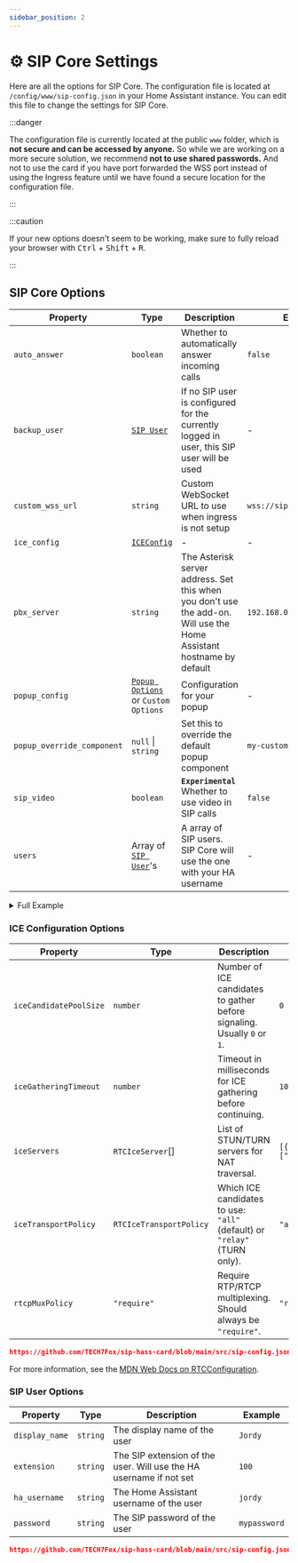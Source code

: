 ```yaml
---
sidebar_position: 2
---
```


# ⚙️ SIP Core Settings

Here are all the options for SIP Core. The configuration file is located
at `/config/www/sip-config.json` in your Home Assistant instance.
You can edit this file to change the settings for SIP Core.

:::danger

The configuration file is currently located at the public `www` folder,
which is **not secure and can be accessed by anyone.** So while we are working on a more secure solution,
we recommend **not to use shared passwords.** And not to use the card if you have port forwarded the
WSS port instead of using the Ingress feature until we have found a secure location for the configuration file.

:::

:::caution

If your new options doesn't seem to be working, make sure to fully reload your browser with <kbd>Ctrl</kbd> + <kbd>Shift</kbd> + <kbd>R</kbd>.

:::

## SIP Core Options

| Property | Type | Description | Example |
| ------ | ------ | ------ | ------ |
| <a id="auto_answer"></a> `auto_answer` | `boolean` | Whether to automatically answer incoming calls | `false` |
| <a id="backup_user"></a> `backup_user` | [`SIP User`](#sip-user-options) | If no SIP user is configured for the currently logged in user, this SIP user will be used | - |
| <a id="custom_wss_url"></a> `custom_wss_url` | `string` | Custom WebSocket URL to use when ingress is not setup | `wss://sip.example.com/ws` |
| <a id="ice_config"></a> `ice_config` | [`ICEConfig`](#ice-configuration-options) | - | - |
| <a id="pbx_server"></a> `pbx_server` | `string` | The Asterisk server address. Set this when you don't use the add-on. Will use the Home Assistant hostname by default | `192.168.0.10` |
| <a id="popup_config"></a> `popup_config` | [`Popup Options`](./cards-popups/call-popup.md#settings) or `Custom Options` | Configuration for your popup | - |
| <a id="popup_override_component"></a> `popup_override_component` | `null` \| `string` | Set this to override the default popup component | `my-custom-popup` |
| <a id="sip_video"></a> `sip_video` | `boolean` | **`Experimental`** Whether to use video in SIP calls | `false` |
| <a id="users"></a> `users` | Array of [`SIP User`](#sip-user-options)'s | A array of SIP users. SIP Core will use the one with your HA username | - |

<details>
<summary>Full Example</summary>

```json reference title="Complete SIP Core Configuration"
https://github.com/TECH7Fox/sip-hass-card/blob/main/src/sip-config.json
```

</details>

### ICE Configuration Options

| Property | Type | Description | Example |
| ------ | ------ | ------ | ------ |
| <a id="icecandidatepoolsize"></a> `iceCandidatePoolSize` | `number` | Number of ICE candidates to gather before signaling. Usually `0` or `1`. | `0` |
| <a id="icegatheringtimeout"></a> `iceGatheringTimeout` | `number` | Timeout in milliseconds for ICE gathering before continuing. | `1000` |
| <a id="iceservers"></a> `iceServers` | `RTCIceServer`[] | List of STUN/TURN servers for NAT traversal. | `[{"urls": ["stun:stun.l.google.com:19302"]}]` |
| <a id="icetransportpolicy"></a> `iceTransportPolicy` | `RTCIceTransportPolicy` | Which ICE candidates to use: `"all"` (default) or `"relay"` (TURN only). | `"all"` |
| <a id="rtcpmuxpolicy"></a> `rtcpMuxPolicy` | `"require"` | Require RTP/RTCP multiplexing. Should always be `"require"`. | `"require"` |

```json reference title="ICE Configuration Example"
https://github.com/TECH7Fox/sip-hass-card/blob/main/src/sip-config.json#L2-L12
```

For more information, see the [MDN Web Docs on RTCConfiguration](https://developer.mozilla.org/en-US/docs/Web/API/RTCConfiguration).

### SIP User Options

| Property | Type | Description | Example |
| ------ | ------ | ------ | ------ |
| <a id="display_name"></a> `display_name` | `string` | The display name of the user | `Jordy` |
| <a id="extension"></a> `extension` | `string` | The SIP extension of the user. Will use the HA username if not set | `100` |
| <a id="ha_username"></a> `ha_username` | `string` | The Home Assistant username of the user | `jordy` |
| <a id="password"></a> `password` | `string` | The SIP password of the user | `mypassword` |

```json reference title="SIP User Example"
https://github.com/TECH7Fox/sip-hass-card/blob/main/src/sip-config.json#L19-L23
```
